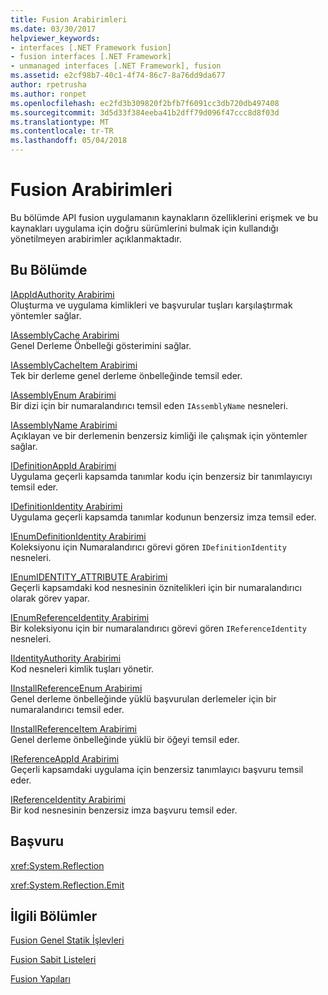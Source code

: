 ```yaml
---
title: Fusion Arabirimleri
ms.date: 03/30/2017
helpviewer_keywords:
- interfaces [.NET Framework fusion]
- fusion interfaces [.NET Framework]
- unmanaged interfaces [.NET Framework], fusion
ms.assetid: e2cf98b7-40c1-4f74-86c7-8a76dd9da677
author: rpetrusha
ms.author: ronpet
ms.openlocfilehash: ec2fd3b309820f2bfb7f6091cc3db720db497408
ms.sourcegitcommit: 3d5d33f384eeba41b2dff79d096f47ccc8d8f03d
ms.translationtype: MT
ms.contentlocale: tr-TR
ms.lasthandoff: 05/04/2018
---
```

# <a name="fusion-interfaces"></a>Fusion Arabirimleri
Bu bölümde API fusion uygulamanın kaynakların özelliklerini erişmek ve bu kaynakları uygulama için doğru sürümlerini bulmak için kullandığı yönetilmeyen arabirimler açıklanmaktadır.  
  
## <a name="in-this-section"></a>Bu Bölümde  
 [IAppIdAuthority Arabirimi](../../../../docs/framework/unmanaged-api/fusion/iappidauthority-interface.md)  
 Oluşturma ve uygulama kimlikleri ve başvurular tuşları karşılaştırmak yöntemler sağlar.  
  
 [IAssemblyCache Arabirimi](../../../../docs/framework/unmanaged-api/fusion/iassemblycache-interface.md)  
 Genel Derleme Önbelleği gösterimini sağlar.  
  
 [IAssemblyCacheItem Arabirimi](../../../../docs/framework/unmanaged-api/fusion/iassemblycacheitem-interface.md)  
 Tek bir derleme genel derleme önbelleğinde temsil eder.  
  
 [IAssemblyEnum Arabirimi](../../../../docs/framework/unmanaged-api/fusion/iassemblyenum-interface.md)  
 Bir dizi için bir numaralandırıcı temsil eden `IAssemblyName` nesneleri.  
  
 [IAssemblyName Arabirimi](../../../../docs/framework/unmanaged-api/fusion/iassemblyname-interface.md)  
 Açıklayan ve bir derlemenin benzersiz kimliği ile çalışmak için yöntemler sağlar.  
  
 [IDefinitionAppId Arabirimi](../../../../docs/framework/unmanaged-api/fusion/idefinitionappid-interface.md)  
 Uygulama geçerli kapsamda tanımlar kodu için benzersiz bir tanımlayıcıyı temsil eder.  
  
 [IDefinitionIdentity Arabirimi](../../../../docs/framework/unmanaged-api/fusion/idefinitionidentity-interface.md)  
 Uygulama geçerli kapsamda tanımlar kodunun benzersiz imza temsil eder.  
  
 [IEnumDefinitionIdentity Arabirimi](../../../../docs/framework/unmanaged-api/fusion/ienumdefinitionidentity-interface.md)  
 Koleksiyonu için Numaralandırıcı görevi gören `IDefinitionIdentity` nesneleri.  
  
 [IEnumIDENTITY_ATTRIBUTE Arabirimi](../../../../docs/framework/unmanaged-api/fusion/ienumidentity-attribute-interface.md)  
 Geçerli kapsamdaki kod nesnesinin öznitelikleri için bir numaralandırıcı olarak görev yapar.  
  
 [IEnumReferenceIdentity Arabirimi](../../../../docs/framework/unmanaged-api/fusion/ienumreferenceidentity-interface.md)  
 Bir koleksiyonu için bir numaralandırıcı görevi gören `IReferenceIdentity` nesneleri.  
  
 [IIdentityAuthority Arabirimi](../../../../docs/framework/unmanaged-api/fusion/iidentityauthority-interface.md)  
 Kod nesneleri kimlik tuşları yönetir.  
  
 [IInstallReferenceEnum Arabirimi](../../../../docs/framework/unmanaged-api/fusion/iinstallreferenceenum-interface.md)  
 Genel derleme önbelleğinde yüklü başvurulan derlemeler için bir numaralandırıcı temsil eder.  
  
 [IInstallReferenceItem Arabirimi](../../../../docs/framework/unmanaged-api/fusion/iinstallreferenceitem-interface.md)  
 Genel derleme önbelleğinde yüklü bir öğeyi temsil eder.  
  
 [IReferenceAppId Arabirimi](../../../../docs/framework/unmanaged-api/fusion/ireferenceappid-interface.md)  
 Geçerli kapsamdaki uygulama için benzersiz tanımlayıcı başvuru temsil eder.  
  
 [IReferenceIdentity Arabirimi](../../../../docs/framework/unmanaged-api/fusion/ireferenceidentity-interface.md)  
 Bir kod nesnesinin benzersiz imza başvuru temsil eder.  
  
## <a name="reference"></a>Başvuru  
 <xref:System.Reflection>  
  
 <xref:System.Reflection.Emit>  
  
## <a name="related-sections"></a>İlgili Bölümler  
 [Fusion Genel Statik İşlevleri](../../../../docs/framework/unmanaged-api/fusion/fusion-global-static-functions.md)  
  
 [Fusion Sabit Listeleri](../../../../docs/framework/unmanaged-api/fusion/fusion-enumerations.md)  
  
 [Fusion Yapıları](../../../../docs/framework/unmanaged-api/fusion/fusion-structures.md)
